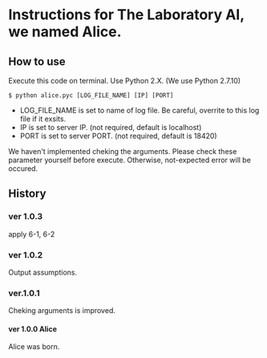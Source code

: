 # Instructions for The Laboratory AI, we named Alice.

## How to use
Execute this code on terminal.
Use Python 2.X. (We use Python 2.7.10)

```
$ python alice.pyc [LOG_FILE_NAME] [IP] [PORT] 
```

- LOG_FILE_NAME is set to name of log file.  Be careful, overrite to this log file if it exsits.
- IP is set to server IP. (not required, default is localhost)
- PORT is set to server PORT. (not required, default is 18420)

We haven't implemented cheking the arguments. Please check these parameter yourself before execute.
Otherwise, not-expected error will be occured.

## History
### ver 1.0.3
apply 6-1, 6-2

### ver 1.0.2
Output assumptions.

### ver.1.0.1
Cheking arguments is improved.

#### ver 1.0.0 Alice
Alice was born.